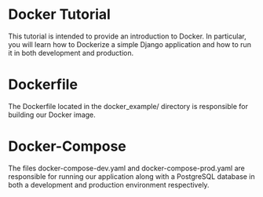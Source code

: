 # Docker Tutorial

This tutorial is intended to provide an introduction to Docker. In particular, you will learn how to Dockerize a simple Django application and how to run it 
in both development and production.

# Dockerfile
The Dockerfile located in the docker_example/ directory is responsible for building our Docker image.

# Docker-Compose
The files docker-compose-dev.yaml and docker-compose-prod.yaml are responsible for running our application along with a PostgreSQL database in both a development
and production environment respectively.
